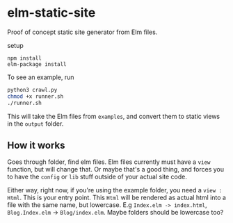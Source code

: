 # elm-static-site

Proof of concept static site generator from Elm files.

setup

```
npm install
elm-package install
```

To see an example, run

```bash
python3 crawl.py
chmod +x runner.sh
./runner.sh
```

This will take the Elm files from `examples`, and convert them to static views in the `output` folder.

## How it works

Goes through folder, find elm files.
Elm files currently must have a `view` function, but will change that. Or maybe that's a good thing, and forces you to have the `config` or `lib` stuff outside of your actual site code.

Either way, right now, if you're using the example folder, you need a `view : Html`. This is your entry point. This `Html` will be rendered as actual html into a file with the same name, but lowercase. E.g `Index.elm -> index.html`, `Blog.Index.elm` -> `Blog/index.elm`. Maybe folders should be lowercase too?
